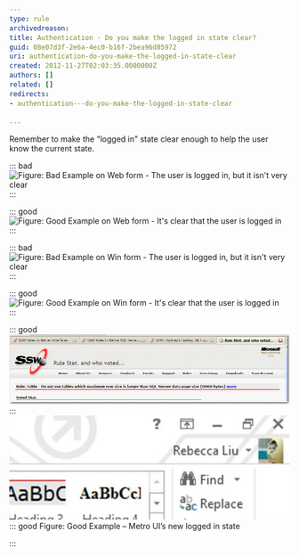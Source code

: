```yaml
---
type: rule
archivedreason: 
title: Authentication - Do you make the logged in state clear?
guid: 08e07d3f-2e6a-4ec0-b16f-2bea96d85972
uri: authentication-do-you-make-the-logged-in-state-clear
created: 2012-11-27T02:03:35.0000000Z
authors: []
related: []
redirects:
- authentication---do-you-make-the-logged-in-state-clear

---
```


Remember to make the "logged in" state clear enough to help the user know the current state.

<!--endintro-->


::: bad  
![Figure: Bad Example on Web form - The user is logged in, but it isn't very clear](../../assets/weblogin\_bad.gif)  
:::


::: good  
![Figure: Good Example on Web form - It's clear that the user is logged in](../../assets/weblogin\_good.gif)  
:::


::: bad  
![Figure: Bad Example on Win form - The user is logged in, but it isn't very clear](../../assets/winlogin\_bad.gif)  
:::


::: good  
![Figure: Good Example on Win form - It's clear that the user is logged in](../../assets/BetterInterface\_sqlAuditorLogin.jpg)  
:::


::: good  
![Figure: Good Example on Web form - Logged off state](../../assets/weblogoff.gif)  
:::
![](MetroLoggedIn.jpg)
::: good
Figure: Good Example – Metro UI’s new logged in state     

:::
